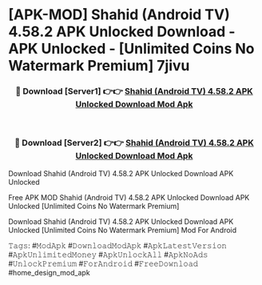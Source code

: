 # [APK-MOD] Shahid (Android TV) 4.58.2 APK Unlocked Download - APK Unlocked - [Unlimited Coins No Watermark Premium] 7jivu



<div align="center">
<h3>🔴 Download [Server1] 👉👉 <a href="https://momento.my/?title=Shahid_(Android_TV)_4.58.2_APK_Unlocked_Download">Shahid (Android TV) 4.58.2 APK Unlocked Download Mod Apk</a></h3><br>

<h3>🔴 Download [Server2] 👉👉 <a href="https://momento.my/?title=Shahid_(Android_TV)_4.58.2_APK_Unlocked_Download">Shahid (Android TV) 4.58.2 APK Unlocked Download Mod Apk</a></h3>
</div>



Download Shahid (Android TV) 4.58.2 APK Unlocked Download APK Unlocked

Free APK MOD Shahid (Android TV) 4.58.2 APK Unlocked Download APK Unlocked [Unlimited Coins No Watermark Premium]

Download Shahid (Android TV) 4.58.2 APK Unlocked Download APK Unlocked [Unlimited Coins No Watermark Premium] Mod For Android

𝚃𝚊𝚐𝚜: #𝙼𝚘𝚍𝙰𝚙𝚔 #𝙳𝚘𝚠𝚗𝚕𝚘𝚊𝚍𝙼𝚘𝚍𝙰𝚙𝚔 #𝙰𝚙𝚔𝙻𝚊𝚝𝚎𝚜𝚝𝚅𝚎𝚛𝚜𝚒𝚘𝚗 #𝙰𝚙𝚔𝚄𝚗𝚕𝚒𝚖𝚒𝚝𝚎𝚍𝙼𝚘𝚗𝚎𝚢 #𝙰𝚙𝚔𝚄𝚗𝚕𝚘𝚌𝚔𝙰𝚕𝚕 #𝙰𝚙𝚔𝙽𝚘𝙰𝚍𝚜 #𝚄𝚗𝚕𝚘𝚌𝚔𝙿𝚛𝚎𝚖𝚒𝚞𝚖 #𝙵𝚘𝚛𝙰𝚗𝚍𝚛𝚘𝚒𝚍 #𝙵𝚛𝚎𝚎𝙳𝚘𝚠𝚗𝚕𝚘𝚊𝚍 #home_design_mod_apk
